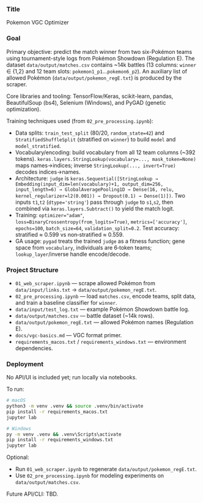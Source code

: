 ### Title
Pokemon VGC Optimizer

### Goal
Primary objective: predict the match winner from two six-Pokémon teams using tournament-style logs from Pokémon Showdown (Regulation E). The dataset `data/output/matches.csv` contains ~14k battles (13 columns: `winner` ∈ {1,2} and 12 team slots: `pokemon1_p1`…`pokemon6_p2`). An auxiliary list of allowed Pokémon (`data/output/pokemon_regE.txt`) is produced by the scraper.

Core libraries and tooling: TensorFlow/Keras, scikit-learn, pandas, BeautifulSoup (bs4), Selenium (Windows), and PyGAD (genetic optimization).

Training techniques used (from `02_pre_processing.ipynb`):
- Data splits: `train_test_split` (80/20, `random_state=42`) and `StratifiedShuffleSplit` (stratified on `winner`) to build `model` and `model_stratified`.
- Vocabulary/encoding: build vocabulary from all 12 team columns (~392 tokens). `keras.layers.StringLookup(vocabulary=..., mask_token=None)` maps names→indices; inverse `StringLookup(..., invert=True)` decodes indices→names.
- Architecture: `judge` is `keras.Sequential([StringLookup → Embedding(input_dim=len(vocabulary)+1, output_dim=256, input_length=6) → GlobalAveragePooling1D → Dense(16, relu, kernel_regularizer=l2(0.001)) → Dropout(0.1) → Dense(1)])`. Two inputs `t1`,`t2` (`dtype='string'`) pass through `judge` to `s1`,`s2`, then combined via `keras.layers.Subtract()` to yield the match logit.
- Training: `optimizer="adam"`, `loss=BinaryCrossentropy(from_logits=True)`, `metrics=['accuracy']`, `epochs=100`, `batch_size=64`, `validation_split=0.2`. Test accuracy: stratified ≈ 0.599 vs non‑stratified ≈ 0.559.
- GA usage: `pygad` treats the trained `judge` as a fitness function; gene space from `vocabulary`, individuals are 6‑token teams; `lookup_layer`/inverse handle encode/decode.

### Project Structure
- `01_web_scraper.ipynb` — scrape allowed Pokémon from `data/input/links.txt` → `data/output/pokemon_regE.txt`.
- `02_pre_processing.ipynb` — load `matches.csv`, encode teams, split data, and train a baseline classifier for `winner`.
- `data/input/test_log.txt` — example Pokémon Showdown battle log.
- `data/output/matches.csv` — battle dataset (~14k rows).
- `data/output/pokemon_regE.txt` — allowed Pokémon names (Regulation E).
- `docs/vgc-basics.md` — VGC format primer.
- `requirements_macos.txt` / `requirements_windows.txt` — environment dependencies.

### Deployment
No API/UI is included yet; run locally via notebooks.

To run:
```bash
# macOS
python3 -m venv .venv && source .venv/bin/activate
pip install -r requirements_macos.txt
jupyter lab

# Windows
py -m venv .venv && .venv\Scripts\activate
pip install -r requirements_windows.txt
jupyter lab
```

Optional:
- Run `01_web_scraper.ipynb` to regenerate `data/output/pokemon_regE.txt`.
- Use `02_pre_processing.ipynb` for modeling experiments on `data/output/matches.csv`.

Future API/CLI: TBD.

